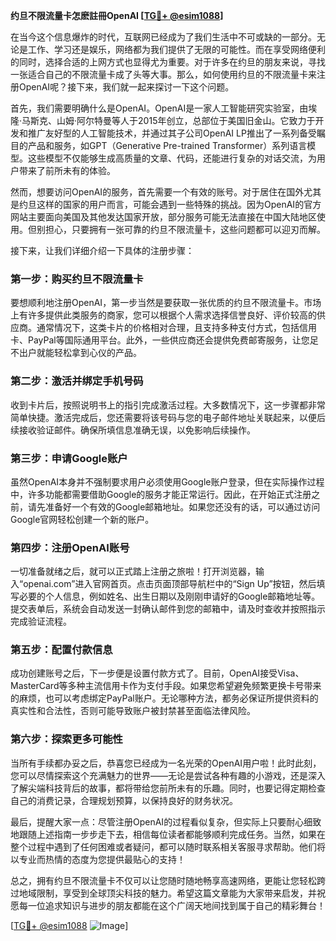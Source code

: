 **约旦不限流量卡怎麽註冊OpenAI [[TG💪+ @esim1088](https://t.me/s/esim1088)]**

在当今这个信息爆炸的时代，互联网已经成为了我们生活中不可或缺的一部分。无论是工作、学习还是娱乐，网络都为我们提供了无限的可能性。而在享受网络便利的同时，选择合适的上网方式也显得尤为重要。对于许多在约旦的朋友来说，寻找一张适合自己的不限流量卡成了头等大事。那么，如何使用约旦的不限流量卡来注册OpenAI呢？接下来，我们就一起来探讨一下这个问题。

首先，我们需要明确什么是OpenAI。OpenAI是一家人工智能研究实验室，由埃隆·马斯克、山姆·阿尔特曼等人于2015年创立，总部位于美国旧金山。它致力于开发和推广友好型的人工智能技术，并通过其子公司OpenAI LP推出了一系列备受瞩目的产品和服务，如GPT（Generative Pre-trained Transformer）系列语言模型。这些模型不仅能够生成高质量的文章、代码，还能进行复杂的对话交流，为用户带来了前所未有的体验。

然而，想要访问OpenAI的服务，首先需要一个有效的账号。对于居住在国外尤其是约旦这样的国家的用户而言，可能会遇到一些特殊的挑战。因为OpenAI的官方网站主要面向美国及其他发达国家开放，部分服务可能无法直接在中国大陆地区使用。但别担心，只要拥有一张可靠的约旦不限流量卡，这些问题都可以迎刃而解。

接下来，让我们详细介绍一下具体的注册步骤：

### 第一步：购买约旦不限流量卡

要想顺利地注册OpenAI，第一步当然是要获取一张优质的约旦不限流量卡。市场上有许多提供此类服务的商家，您可以根据个人需求选择信誉良好、评价较高的供应商。通常情况下，这类卡片的价格相对合理，且支持多种支付方式，包括信用卡、PayPal等国际通用平台。此外，一些供应商还会提供免费邮寄服务，让您足不出户就能轻松拿到心仪的产品。

### 第二步：激活并绑定手机号码

收到卡片后，按照说明书上的指引完成激活过程。大多数情况下，这一步骤都非常简单快捷。激活完成后，您还需要将该号码与您的电子邮件地址关联起来，以便后续接收验证邮件。确保所填信息准确无误，以免影响后续操作。

### 第三步：申请Google账户

虽然OpenAI本身并不强制要求用户必须使用Google账户登录，但在实际操作过程中，许多功能都需要借助Google的服务才能正常运行。因此，在开始正式注册之前，请先准备好一个有效的Google邮箱地址。如果您还没有的话，可以通过访问Google官网轻松创建一个新的账户。

### 第四步：注册OpenAI账号

一切准备就绪之后，就可以正式踏上注册之旅啦！打开浏览器，输入“openai.com”进入官网首页。点击页面顶部导航栏中的“Sign Up”按钮，然后填写必要的个人信息，例如姓名、出生日期以及刚刚申请好的Google邮箱地址等。提交表单后，系统会自动发送一封确认邮件到您的邮箱中，请及时查收并按照指示完成验证流程。

### 第五步：配置付款信息

成功创建账号之后，下一步便是设置付款方式了。目前，OpenAI接受Visa、MasterCard等多种主流信用卡作为支付手段。如果您希望避免频繁更换卡号带来的麻烦，也可以考虑绑定PayPal账户。无论哪种方法，都务必保证所提供资料的真实性和合法性，否则可能导致账户被封禁甚至面临法律风险。

### 第六步：探索更多可能性

当所有手续都办妥之后，恭喜您已经成为一名光荣的OpenAI用户啦！此时此刻，您可以尽情探索这个充满魅力的世界——无论是尝试各种有趣的小游戏，还是深入了解尖端科技背后的故事，都将带给您前所未有的乐趣。同时，也要记得定期检查自己的消费记录，合理规划预算，以保持良好的财务状况。

最后，提醒大家一点：尽管注册OpenAI的过程看似复杂，但实际上只要耐心细致地跟随上述指南一步步走下去，相信每位读者都能够顺利完成任务。当然，如果在整个过程中遇到了任何困难或者疑问，都可以随时联系相关客服寻求帮助。他们将以专业而热情的态度为您提供最贴心的支持！

总之，拥有约旦不限流量卡不仅可以让您随时随地畅享高速网络，更能让您轻松跨过地域限制，享受到全球顶尖科技的魅力。希望这篇文章能为大家带来启发，并祝愿每一位追求知识与进步的朋友都能在这个广阔天地间找到属于自己的精彩舞台！

[[TG💪+ @esim1088](https://t.me/s/esim1088) ![Image](https://i.postimg.cc/4NQfJmqS/Snipaste-2025-05-13-00-14-12.png)]